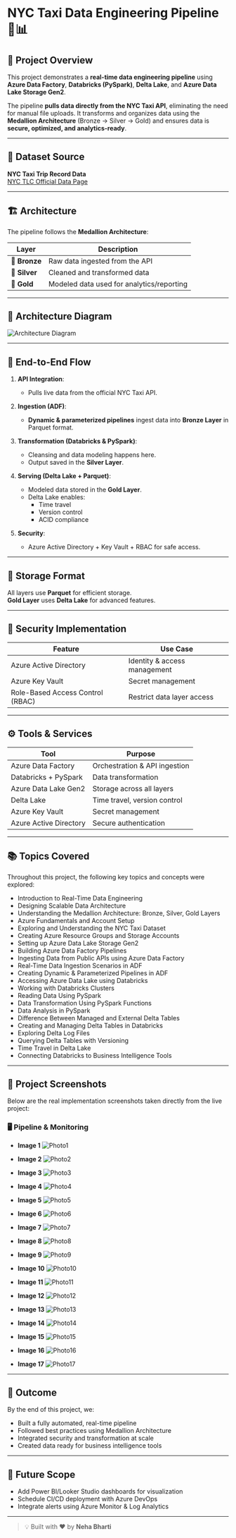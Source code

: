 # NYC Taxi Data Engineering Pipeline 🚖📊

## 📝 Project Overview

This project demonstrates a **real-time data engineering pipeline** using **Azure Data Factory**, **Databricks (PySpark)**, **Delta Lake**, and **Azure Data Lake Storage Gen2**.

The pipeline **pulls data directly from the NYC Taxi API**, eliminating the need for manual file uploads. It transforms and organizes data using the **Medallion Architecture** (Bronze → Silver → Gold) and ensures data is **secure, optimized, and analytics-ready**.

---

## 🔗 Dataset Source

**NYC Taxi Trip Record Data**  
[NYC TLC Official Data Page](https://www.nyc.gov/site/tlc/about/tlc-trip-record-data.page)

---

## 🏗️ Architecture

The pipeline follows the **Medallion Architecture**:

| Layer     | Description |
|-----------|-------------|
| 🥉 **Bronze** | Raw data ingested from the API |
| 🥈 **Silver** | Cleaned and transformed data |
| 🥇 **Gold**   | Modeled data used for analytics/reporting |

---

## 📌 Architecture Diagram

![Architecture Diagram](https://github.com/neha-dev-dot/NYC-TAXI/blob/main/Images/Photo.png)

---

## 🔄 End-to-End Flow

1. **API Integration**:
   - Pulls live data from the official NYC Taxi API.
   
2. **Ingestion (ADF)**:
   - **Dynamic & parameterized pipelines** ingest data into **Bronze Layer** in Parquet format.

3. **Transformation (Databricks & PySpark)**:
   - Cleansing and data modeling happens here.
   - Output saved in the **Silver Layer**.

4. **Serving (Delta Lake + Parquet)**:
   - Modeled data stored in the **Gold Layer**.
   - Delta Lake enables:
     - Time travel
     - Version control
     - ACID compliance

5. **Security**:
   - Azure Active Directory + Key Vault + RBAC for safe access.

---

## 💾 Storage Format

All layers use **Parquet** for efficient storage.  
**Gold Layer** uses **Delta Lake** for advanced features.

---

## 🔐 Security Implementation

| Feature          | Use Case |
|------------------|----------|
| Azure Active Directory | Identity & access management |
| Azure Key Vault         | Secret management |
| Role-Based Access Control (RBAC) | Restrict data layer access |

---

## ⚙️ Tools & Services

| Tool               | Purpose                          |
|--------------------|----------------------------------|
| Azure Data Factory | Orchestration & API ingestion    |
| Databricks + PySpark | Data transformation            |
| Azure Data Lake Gen2 | Storage across all layers       |
| Delta Lake         | Time travel, version control     |
| Azure Key Vault    | Secret management                |
| Azure Active Directory | Secure authentication       |

---

## 📚 Topics Covered

Throughout this project, the following key topics and concepts were explored:

- Introduction to Real-Time Data Engineering
- Designing Scalable Data Architecture
- Understanding the Medallion Architecture: Bronze, Silver, Gold Layers
- Azure Fundamentals and Account Setup
- Exploring and Understanding the NYC Taxi Dataset
- Creating Azure Resource Groups and Storage Accounts
- Setting up Azure Data Lake Storage Gen2
- Building Azure Data Factory Pipelines
- Ingesting Data from Public APIs using Azure Data Factory
- Real-Time Data Ingestion Scenarios in ADF
- Creating Dynamic & Parameterized Pipelines in ADF
- Accessing Azure Data Lake using Databricks
- Working with Databricks Clusters
- Reading Data Using PySpark
- Data Transformation Using PySpark Functions
- Data Analysis in PySpark
- Difference Between Managed and External Delta Tables
- Creating and Managing Delta Tables in Databricks
- Exploring Delta Log Files
- Querying Delta Tables with Versioning
- Time Travel in Delta Lake
- Connecting Databricks to Business Intelligence Tools

---

## 📸 Project Screenshots

Below are the real implementation screenshots taken directly from the live project:

### 🖥️ Pipeline & Monitoring

- **Image 1**
  ![Photo1](https://github.com/neha-dev-dot/NYC-TAXI/blob/main/Images/Photo1.png)

- **Image 2**
  ![Photo2](https://github.com/neha-dev-dot/NYC-TAXI/blob/main/Images/Photo2.png)

- **Image 3**
  ![Photo3](https://github.com/neha-dev-dot/NYC-TAXI/blob/main/Images/Photo3.png)

- **Image 4**
  ![Photo4](https://github.com/neha-dev-dot/NYC-TAXI/blob/main/Images/Photo4.png)

- **Image 5**
  ![Photo5](https://github.com/neha-dev-dot/NYC-TAXI/blob/main/Images/Photo5.png)

- **Image 6**
  ![Photo6](https://github.com/neha-dev-dot/NYC-TAXI/blob/main/Images/Photo6.png)

- **Image 7**
  ![Photo7](https://github.com/neha-dev-dot/NYC-TAXI/blob/main/Images/Photo7.png)

- **Image 8**
  ![Photo8](https://github.com/neha-dev-dot/NYC-TAXI/blob/main/Images/Photo8.png)

- **Image 9**
  ![Photo9](https://github.com/neha-dev-dot/NYC-TAXI/blob/main/Images/Photo9.png)

- **Image 10**
  ![Photo10](https://github.com/neha-dev-dot/NYC-TAXI/blob/main/Images/Photo10.png)

- **Image 11**
  ![Photo11](https://github.com/neha-dev-dot/NYC-TAXI/blob/main/Images/Photo11.png)

- **Image 12**
  ![Photo12](https://github.com/neha-dev-dot/NYC-TAXI/blob/main/Images/Photo12.png)

- **Image 13**
  ![Photo13](https://github.com/neha-dev-dot/NYC-TAXI/blob/main/Images/Photo13.png)

- **Image 14**
  ![Photo14](https://github.com/neha-dev-dot/NYC-TAXI/blob/main/Images/Photo14.png)

- **Image 15**
  ![Photo15](https://github.com/neha-dev-dot/NYC-TAXI/blob/main/Images/Photo15.png)

- **Image 16**
  ![Photo16](https://github.com/neha-dev-dot/NYC-TAXI/blob/main/Images/Photo16.png)

- **Image 17**
  ![Photo17](https://github.com/neha-dev-dot/NYC-TAXI/blob/main/Images/Photo17.png)

---

## 🎯 Outcome

By the end of this project, we:
- Built a fully automated, real-time pipeline
- Followed best practices using Medallion Architecture
- Integrated security and transformation at scale
- Created data ready for business intelligence tools

---

## 🚀 Future Scope

- Add Power BI/Looker Studio dashboards for visualization
- Schedule CI/CD deployment with Azure DevOps
- Integrate alerts using Azure Monitor & Log Analytics

---

> 💡 Built with ❤️ by **Neha Bharti**  

